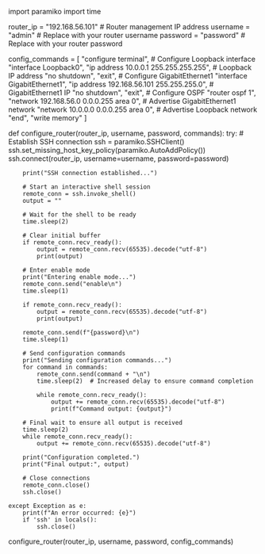 import paramiko
import time

router_ip = "192.168.56.101"  # Router management IP address
username = "admin"            # Replace with your router username
password = "password"         # Replace with your router password

config_commands = [
    "configure terminal",
    # Configure Loopback interface
    "interface Loopback0",
    "ip address 10.0.0.1 255.255.255.255",  # Loopback IP address
    "no shutdown",
    "exit",
    # Configure GigabitEthernet1
    "interface GigabitEthernet1",
    "ip address 192.168.56.101 255.255.255.0",  # GigabitEthernet1 IP
    "no shutdown",
    "exit",
    # Configure OSPF
    "router ospf 1",
    "network 192.168.56.0 0.0.0.255 area 0",  # Advertise GigabitEthernet1 network
    "network 10.0.0.0 0.0.0.255 area 0",      # Advertise Loopback network
    "end",
    "write memory"
]

def configure_router(router_ip, username, password, commands):
    try:
        # Establish SSH connection
        ssh = paramiko.SSHClient()
        ssh.set_missing_host_key_policy(paramiko.AutoAddPolicy())
        ssh.connect(router_ip, username=username, password=password)
        
        print("SSH connection established...")
        
        # Start an interactive shell session
        remote_conn = ssh.invoke_shell()
        output = ""
        
        # Wait for the shell to be ready
        time.sleep(2)
        
        # Clear initial buffer
        if remote_conn.recv_ready():
            output = remote_conn.recv(65535).decode("utf-8")
            print(output)

        # Enter enable mode
        print("Entering enable mode...")
        remote_conn.send("enable\n")
        time.sleep(1)
        
        if remote_conn.recv_ready():
            output = remote_conn.recv(65535).decode("utf-8")
            print(output)
            
        remote_conn.send(f"{password}\n")
        time.sleep(1)
        
        # Send configuration commands
        print("Sending configuration commands...")
        for command in commands:
            remote_conn.send(command + "\n")
            time.sleep(2)  # Increased delay to ensure command completion
            
            while remote_conn.recv_ready():
                output += remote_conn.recv(65535).decode("utf-8")
                print(f"Command output: {output}")
                
        # Final wait to ensure all output is received
        time.sleep(2)
        while remote_conn.recv_ready():
            output += remote_conn.recv(65535).decode("utf-8")
        
        print("Configuration completed.")
        print("Final output:", output)
        
        # Close connections
        remote_conn.close()
        ssh.close()
        
    except Exception as e:
        print(f"An error occurred: {e}")
        if 'ssh' in locals():
            ssh.close()

configure_router(router_ip, username, password, config_commands)
